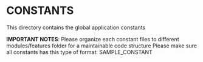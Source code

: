 # CONSTANTS
This directory contains the global application constants

**IMPORTANT NOTES**:
Please organize each constant files to different modules/features folder for a maintainable code structure
Please make sure all constants has this type of format: SAMPLE_CONSTANT
